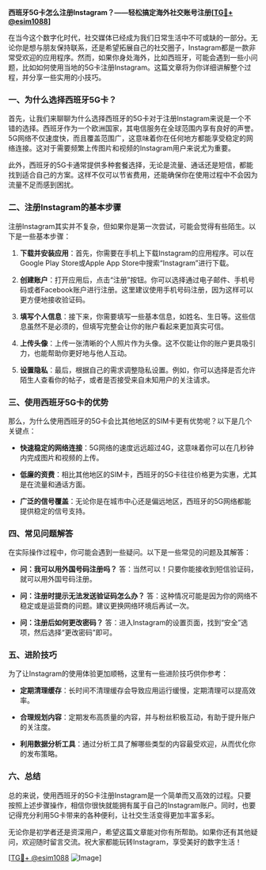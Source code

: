 **西班牙5G卡怎么注册Instagram？——轻松搞定海外社交账号注册[[TG💪+ @esim1088](https://t.me/s/esim1088)]**

在当今这个数字化时代，社交媒体已经成为我们日常生活中不可或缺的一部分。无论你是想与朋友保持联系，还是希望拓展自己的社交圈子，Instagram都是一款非常受欢迎的应用程序。然而，如果你身处海外，比如西班牙，可能会遇到一些小问题，比如如何使用当地的5G卡注册Instagram。这篇文章将为你详细讲解整个过程，并分享一些实用的小技巧。

### 一、为什么选择西班牙5G卡？

首先，让我们来聊聊为什么选择西班牙的5G卡对于注册Instagram来说是一个不错的选择。西班牙作为一个欧洲国家，其电信服务在全球范围内享有良好的声誉。5G网络不仅速度快，而且覆盖范围广，这意味着你在任何地方都能享受稳定的网络连接。这对于需要频繁上传图片和视频的Instagram用户来说尤为重要。

此外，西班牙的5G卡通常提供多种套餐选择，无论是流量、通话还是短信，都能找到适合自己的方案。这样不仅可以节省费用，还能确保你在使用过程中不会因为流量不足而感到困扰。

### 二、注册Instagram的基本步骤

注册Instagram其实并不复杂，但如果你是第一次尝试，可能会觉得有些陌生。以下是一些基本步骤：

1. **下载并安装应用**：首先，你需要在手机上下载Instagram的应用程序。可以在Google Play Store或Apple App Store中搜索“Instagram”进行下载。

2. **创建账户**：打开应用后，点击“注册”按钮。你可以选择通过电子邮件、手机号码或者Facebook账户进行注册。这里建议使用手机号码注册，因为这样可以更方便地接收验证码。

3. **填写个人信息**：接下来，你需要填写一些基本信息，如姓名、生日等。这些信息虽然不是必须的，但填写完整会让你的账户看起来更加真实可信。

4. **上传头像**：上传一张清晰的个人照片作为头像。这不仅能让你的账户更具吸引力，也能帮助你更好地与他人互动。

5. **设置隐私**：最后，根据自己的需求调整隐私设置。例如，你可以选择是否允许陌生人查看你的帖子，或者是否接受来自未知用户的关注请求。

### 三、使用西班牙5G卡的优势

那么，为什么使用西班牙的5G卡会比其他地区的SIM卡更有优势呢？以下是几个关键点：

- **快速稳定的网络连接**：5G网络的速度远远超过4G，这意味着你可以在几秒钟内完成图片和视频的上传。
  
- **低廉的资费**：相比其他地区的SIM卡，西班牙的5G卡往往价格更为实惠，尤其是在流量和通话方面。

- **广泛的信号覆盖**：无论你是在城市中心还是偏远地区，西班牙的5G网络都能提供稳定的信号支持。

### 四、常见问题解答

在实际操作过程中，你可能会遇到一些疑问。以下是一些常见的问题及其解答：

- **问：我可以用外国号码注册吗？**
  答：当然可以！只要你能接收到短信验证码，就可以用外国号码注册。

- **问：注册时提示无法发送验证码怎么办？**
  答：这种情况可能是因为你的网络不稳定或是运营商的问题。建议更换网络环境后再试一次。

- **问：注册后如何更改密码？**
  答：进入Instagram的设置页面，找到“安全”选项，然后选择“更改密码”即可。

### 五、进阶技巧

为了让Instagram的使用体验更加顺畅，这里有一些进阶技巧供你参考：

- **定期清理缓存**：长时间不清理缓存会导致应用运行缓慢，定期清理可以提高效率。

- **合理规划内容**：定期发布高质量的内容，并与粉丝积极互动，有助于提升账户的关注度。

- **利用数据分析工具**：通过分析工具了解哪些类型的内容最受欢迎，从而优化你的发布策略。

### 六、总结

总的来说，使用西班牙的5G卡注册Instagram是一个简单而又高效的过程。只要按照上述步骤操作，相信你很快就能拥有属于自己的Instagram账户。同时，也要记得充分利用5G卡带来的各种便利，让社交生活变得更加丰富多彩。

无论你是初学者还是资深用户，希望这篇文章能对你有所帮助。如果你还有其他疑问，欢迎随时留言交流。祝大家都能玩转Instagram，享受美好的数字生活！

[[TG💪+ @esim1088](https://t.me/s/esim1088) ![Image](https://i.postimg.cc/4NQfJmqS/Snipaste-2025-05-13-00-14-12.png)]